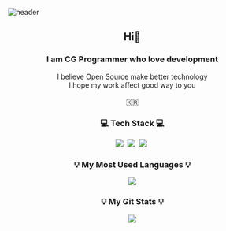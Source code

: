 ![header](https://capsule-render.vercel.app/api?type=waving&color=auto&height=200&section=header&text=Sonny🥳&fontSize=50&animation=twinkling)

<h2 align="center"> Hi👋</h2>
<h3 align="center">I am CG Programmer who love development</h3>
<p align="center">
  I believe Open Source make better technology<br/>
  I hope my work affect good way to you<br/><br/>
  🇰🇷
</p>

<h3 align="center">💻 Tech Stack 💻</h3>
<p align="center">
  <img src="https://img.shields.io/badge/OpenGL-5586A4?style=flat&logo=OpenGL&logoColor=white"/></a>&nbsp 
  <img src="https://img.shields.io/badge/cplusplus-00599C?style=flat&logo=cplusplus&logoColor=white"/></a>&nbsp
    <img src="https://img.shields.io/badge/unity-000000?style=flat&logo=unity&logoColor=white"/></a>&nbsp
</p>

<h3 align="center">💡 My Most Used Languages 💡</h3>
<p align="center">
  <a href="https://github.com/SonJunHyuck">
    <img align="center" src="https://github-readme-stats.vercel.app/api/top-langs/?username=SonJunHyuck&layout=compact&show_icons=true&show_owner=ture&hide_title=true&theme=nord&hide=Objective%2DC,c,scss,shell,ruby,dart,swift" />
  </a>
</p>
<h3 align="center">💡 My Git Stats 💡</h3>
<p align="center">
  <a href="https://github.com/SonJunHyuck">
    <img align="center" src="https://github-readme-stats.vercel.app/api?username=SonJunHyuck&hide=contribs,prs&hide_title=true&show_icons=true&include_all_commits=true&theme=nord" />
  </a>
</p>
